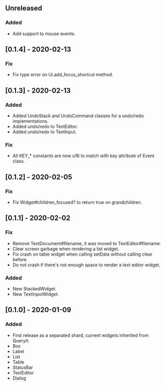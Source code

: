 ## Unreleased
### Added
- Add support to mouse events.

## [0.1.4] - 2020-02-13
### Fix
- Fix type error on Ui.add_focus_shortcut method.

## [0.1.3] - 2020-02-13
### Added
- Added UndoStack and UndoCommand classes for a undo/redo implementations.
- Added undo/redo to TextEditor.
- Added undo/redo to TextInput.

### Fix
- All KEY_* constants are now u16 to match with key attribute of Event class.

## [0.1.2] - 2020-02-05
### Fix
- Fix Widget#children_focused? to return true on grandchildren.

## [0.1.1] - 2020-02-02
### Fix
- Remove TextDocument#filename, it was moved to TextEditor#filename.
- Clear screen garbage when rendering a list widget.
- Fix crash on table widget when calling setData without calling clear before.
- Do not crash if there's not enough space to render a text editor widget.

### Added
- New StackedWidget.
- New TextInputWidget.

## [0.1.0] - 2020-01-09
### Added
- First release as a separated shard, current widgets inherited from Queryit:
 - Box
 - Label
 - List
 - Table
 - StatusBar
 - TextEditor
 - Dialog

